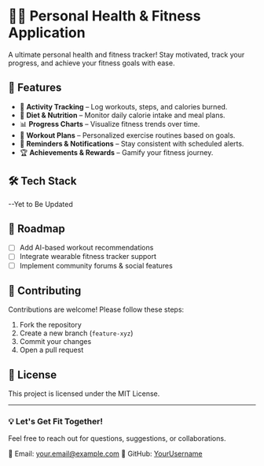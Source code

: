  
# 🏋️‍♂️ Personal Health & Fitness Application

A ultimate personal health and fitness tracker! Stay motivated, track your progress, and achieve your fitness goals with ease.

## 🚀 Features

- 🏃 **Activity Tracking** – Log workouts, steps, and calories burned.
- 🍎 **Diet & Nutrition** – Monitor daily calorie intake and meal plans.
- 📊 **Progress Charts** – Visualize fitness trends over time.
- 💪 **Workout Plans** – Personalized exercise routines based on goals.
- 🔔 **Reminders & Notifications** – Stay consistent with scheduled alerts.
- 🏆 **Achievements & Rewards** – Gamify your fitness journey.

## 🛠️ Tech Stack
--Yet to Be Updated



## 📌 Roadmap

- [ ] Add AI-based workout recommendations
- [ ] Integrate wearable fitness tracker support
- [ ] Implement community forums & social features

## 🤝 Contributing

Contributions are welcome! Please follow these steps:
1. Fork the repository
2. Create a new branch (`feature-xyz`)
3. Commit your changes
4. Open a pull request

## 📜 License

This project is licensed under the MIT License.

---

### 💡 Let's Get Fit Together!
Feel free to reach out for questions, suggestions, or collaborations.

📧 Email: your.email@example.com
📌 GitHub: [YourUsername](https://github.com/yourusername)
